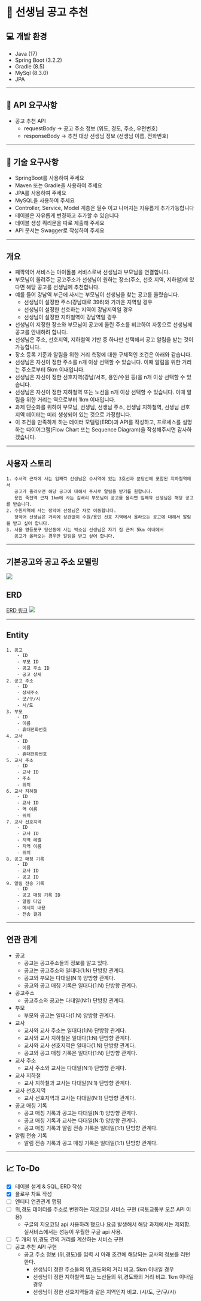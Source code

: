 # 🚀 선생님 공고 추천

## 💻 개발 환경
- Java (17)
- Spring Boot (3.2.2)
- Gradle (8.5)
- MySql (8.3.0)
- JPA

***

## 📄 API 요구사항
- 공고 추천 API
    + requestBody -> 공고 주소 정보 (위도, 경도, 주소, 우편번호)
    + responseBody -> 추천 대상 선생님 정보 (선생님 이름, 전화번호)

***

## 📄 기술 요구사항
- SpringBoot를 사용하여 주세요
- Maven 또는 Gradle을 사용하여 주세요
- JPA를 사용하여 주세요
- MySQL을 사용하여 주세요
- Controller, Service, Model 계층은 필수 이고 나머지는 자유롭게 추가가능합니다
- 테이블은 자유롭게 변경하고 추가할 수 있습니다
- 테이블 생성 쿼리문을 따로 제출해 주세요
- API 문서는 Swagger로 작성하여 주세요

***

## 개요
- 째깍악어 서비스는 아이돌봄 서비스로써 선생님과 부모님을 연결합니다.
- 부모님이 올려주는 공고주소가 선생님이 원하는 장소(주소, 선호 지역, 지하철)에 있다면 해당 공고를 선생님께 추천합니다.
- 예를 들어 강남역 부근에 사시는 부모님이 선생님을 찾는 공고를 올렸습니다.
    + 선생님이 설정한 주소(강남대로 396)와 가까운 지역일 경우
    + 선생님이 설정한 선호하는 지역이 강남지역일 경우
    + 선생님이 설정한 지하철역이 강남역일 경우
- 선생님이 지정한 장소와 부모님이 공고에 올린 주소를 비교하여 자동으로 선생님께 공고를 안내하려 합니다.
- 선생님은 주소, 선호지역, 지하철역 기반 중 하나만 선택해서 공고 알림을 받는 것이 가능합니다.
- 장소 등록 기준과 알림을 위한 거리 측정에 대한 구체적인 조건은 아래와 같습니다.
- 선생님은 자신이 정한 주소를 n개 이상 선택할 수 있습니다. 이때 알림을 위한 거리는 주소로부터 5km 이내입니다.
- 선생님은 자신이 정한 선호지역(강남/서초, 용인/수원 등)을 n개 이상 선택할 수 있습니다.
- 선생님은 자신이 정한 지하철역 또는 노선을 n개 이상 선택할 수 있습니다. 이때 알림을 위한 거리는 역으로부터 1km 이내입니다.
- 과제 단순화를 위하여 부모님, 선생님, 선생님 주소, 선생님 지하철역, 선생님 선호 지역 데이터는 미리 생성되어 있는 것으로 가정합니다.
- 이 조건을 만족하게 하는 데이터 모델링(ERD)과 API를 작성하고, 프로세스를 설명하는 다이어그램(Flow Chart 또는 Sequence Diagram)을 작성해주시면 감사하겠습니다.

***

## 사용자 스토리
```
1. 수서역 근처에 사는 임째깍 선생님은 수서역에 있는 3호선과 분당선에 포함된 지하철역에서
   공고가 올라오면 해당 공고에 대해서 푸시로 알림을 받기를 원합니다.
   용인 죽전역 근처 1km에 사는 김배리 부모님이 공고를 올리면 임째깍 선생님은 해당 공고를 받습니다.
2. 수원지역에 사는 정악어 선생님은 차로 이동합니다.
   정악어 선생님은 거리에 상관없이 수원/용인 선호 지역에서 올라오는 공고에 대해서 알림을 받고 싶어 합니다.
3. 서울 영등포구 당산동에 사는 박소심 선생님은 자기 집 근처 5km 이내에서
   공고가 올라오는 경우만 알림을 받고 싶어 합니다.
```

***

## 기본공고와 공고 주소 모델링
![](src/main/resources/image/modeling.png)

## ERD
[ERD 링크](https://www.erdcloud.com/d/92rMKjPaa4LTaNXTS)
![](src/main/resources/image/ERD.png)

***

## Entity
```
1. 공고
    - ID
    - 부모 ID
    - 공고 주소 ID
    - 공고 상세
2. 공고 주소
    - ID
    - 상세주소
    - 군/구/시
    - 시/도
3. 부모
    - ID
    - 이름
    - 휴대전화번호
4. 교사
    - ID
    - 이름
    - 휴대전화번호
5. 교사 주소
    - ID
    - 교사 ID
    - 주소
    - 위치
6. 교사 지하철
    - ID
    - 교사 ID
    - 역 이름
    - 위치
7. 교사 선호지역
    - ID
    - 교사 ID
    - 지역 레벨
    - 지역 이름
    - 위치
8. 공고 매칭 기록
    - ID
    - 교사 ID
    - 공고 ID
9. 알림 전송 기록
    - ID
    - 공고 매칭 기록 ID
    - 알림 타입
    - 메시지 내용
    - 전송 결과
```

***

## 연관 관계
- 공고
    + 공고는 공고주소들의 정보를 알고 있다.
    + 공고는 공고주소와 일대다(1:N) 단방향 관계다.
    + 공고와 부모는 다대일(N:1) 양방향 관계다.
    + 공고와 공고 매칭 기록은 일대다(1:N) 단방향 관계다.
- 공고주소
    + 공고주소와 공고는 다대일(N:1) 단방향 관계다.
- 부모
    + 부모와 공고는 일대다(1:N) 양방향 관계다.
- 교사
    + 교사와 교사 주소는 일대다(1:N) 단방향 관계다.
    + 교사와 교사 지하철은 일대다(1:N) 단방향 관계다.
    + 교사와 교사 선호지역은 일대다(1:N) 단방향 관계다.
    + 공고와 공고 매칭 기록은 일대다(1:N) 단방향 관계다.
- 교사 주소
    + 교사 주소와 교사는 다대일(N:1) 단방향 관계다.
- 교사 지하철
    + 교사 지하철과 교사는 다대일(N:1) 단방향 관계다.
- 교사 선호지역
    + 교사 선호지역과 교사는 다대일(N:1) 단방향 관계다.
- 공고 매칭 기록
    + 공고 매칭 기록과 공고는 다대일(N:1) 양방향 관계다.
    + 공고 매칭 기록과 교사는 다대일(N:1) 양방향 관계다.
    + 공고 매칭 기록과 알림 전송 기록은 일대일(1:1) 단방향 관계다.
- 알림 전송 기록
    + 알림 전송 기록과 공고 매칭 기록은 일대일(1:1) 단방향 관계다.

***

## 📈 To-Do
- [x] 테이블 설계 & SQL, ERD 작성
- [x] 플로우 차트 작성
- [ ] 엔티티 연관관계 맵핑
- [ ] 위,경도 데이터를 주소로 변환하는 지오코딩 서비스 구현 (국토교통부 오픈 API 이용) 
    + 구글의 지오코딩 api 사용하려 했으나 요금 발생해서 해당 과제에서는 제외함. 실서비스에서는 성능이 우월한 구글 api 사용.
- [ ] 두 개의 위,경도 간의 거리를 계산하는 서비스 구현
- [ ] 공고 추천 API 구현
    + 공고 주소 정보 (위,경도)를 입력 시 아래 조건에 해당되는 교사의 정보를 리턴한다.
        + 선생님이 정한 주소들의 위,경도와의 거리 비교. 5km 이내일 경우
        + 선생님이 정한 지하철역 또는 노선들의 위,경도와의 거리 비교. 1km 이내일 경우
        + 선생님이 정한 선호지역들과 같은 지역인지 비교. (시/도, 군/구/시)
